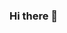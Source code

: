 ### Hi there 👋

<!--
**jgonzalez9637/jgonzalez9637** is a ✨ _special_ ✨ repository because its `README.md` (this file) appears on your GitHub profile.

Here are some ideas to get you started:

### Hello! I'm José Daniel González 👋

🎓 **Computer Engineering Student** passionate about **programming** and an enthusiast for learning something new every day.

🔍 **About Me:**
- **Love for Code:** I enjoy writing clean and efficient code, and I have a special inclination for solving complex problems.
- **Daily Learner:** I commit to learning something new every day, whether it's a new technology, a design pattern, or improving in the programming languages I already know.
- **Collaborative and Communicative:** I work well in teams, value collaboration, and am always eager to share knowledge and learn from others.

🛠 **Technical Skills:**
- **Programming Languages:** Java, C#, Python
- **Tools and Technologies:** GitHub, Windows, Visual Studio, Visual Studio Code
- **Frameworks and Libraries:** .NET Core, Springboot

🌱 **Currently Learning:**
- JavaScript and frameworks related to it like React and different .NET technologies like ASP .NET Core.

📫 **How to Reach Me:**
- **GitHub:** @ jgonzalez9637
- **Email:** josedaniel022015@gmail.com

